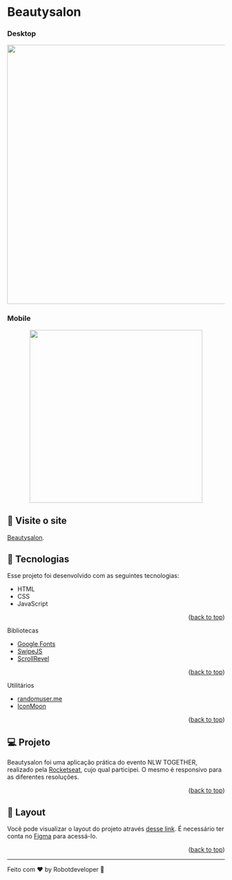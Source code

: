 # Beautysalon

### Desktop

<p align="center">
  <img width="600" src="assets/md/Desktop.gif">
</p>

### Mobile

<p align="center">
  <img width="400"  src="assets/md/Mobile.gif">
</p>

## 📢 Visite o site

[Beautysalon](https://lobinhodev.github.io/Responsive-website-beautysalon/).

## 🧠 Tecnologias

Esse projeto foi desenvolvido com as seguintes tecnologias:

-   HTML
-   CSS
-   JavaScript
<p align="right">(<a href="#top">back to top</a>)</p>

Bibliotecas

-   [Google Fonts](https://fonts.google.com/)
-   [SwipeJS](https://github.com/nolimits4web/Swiper)
-   [ScrollRevel](https://scrollrevealjs.org)
<p align="right">(<a href="#top">back to top</a>)</p>

Utilitários

-   [randomuser.me](https://randomuser.me/photos)
-   [IconMoon](https://icomoon.io/app/#/select)
<p align="right">(<a href="#top">back to top</a>)</p>

## 💻 Projeto

Beautysalon foi uma aplicação prática do evento NLW TOGETHER, realizado pela [Rocketseat](https://github.com/rocketseat-education/nlw-06-origin), cujo qual participei. O mesmo é responsivo para as diferentes resoluções.

<p align="right">(<a href="#top">back to top</a>)</p>

## 🔖 Layout

Você pode visualizar o layout do projeto através [desse link](https://www.figma.com/community/file/1009807319507822993/Origin-Six). É necessário ter conta no [Figma](https://figma.com) para acessá-lo. <p align="right">(<a href="#top">back to top</a>)</p>

---

Feito com ♥ by Robotdeveloper 🤖
